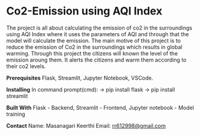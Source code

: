 # Co2-Emission using AQI Index
The project is all about calculating the emission of co2 in the surroundings using AQI Index where it uses the parameters of AQI and through that the model will calculate the emission. The main motive of this project is to reduce the emission of Co2 in the surroundings which results in global warming. Through this project the citizens will known the level of the emission aroung them. It alerts the citizens and warm them according to their co2 levels.

**Prerequisites**
Flask,
Streamlit,
Jupyter Notebook,
VSCode.

 **Installing**
In command prompt(cmd):
-> pip install flask
-> pip install streamlit

**Built With**
Flask - Backend,
Streamlit - Frontend,
Jupyter notebook - Model training

**Contact**
Name: Masanagari Keerthi
Email: rr612998@gmail.com
